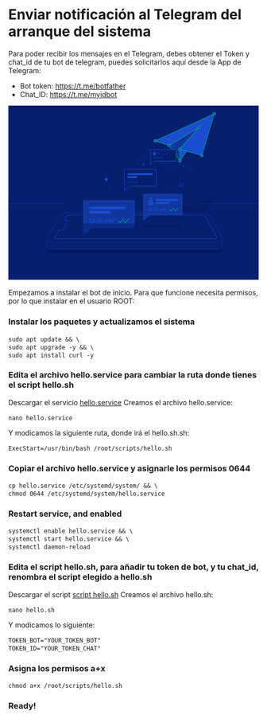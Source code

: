 # Enviar notificación al Telegram del arranque del sistema
Para poder recibir los mensajes en el Telegram, debes obtener el Token y chat_id de tu bot de telegram, puedes solicitarlos aquí desde la App de Telegram:
- Bot token: https://t.me/botfather
- Chat_ID: https://t.me/myidbot

![alt text](https://github.com/JuanRodenas/HelloSystemBoot/blob/main/hellotelegram.png)

Empezamos a instalar el bot de inicio. Para que funcione necesita permisos, por lo que instalar en el usuario ROOT:
### Instalar los paquetes y actualizamos el sistema
~~~~
sudo apt update && \
sudo apt upgrade -y && \
sudo apt install curl -y
~~~~

### Edita el archivo hello.service para cambiar la ruta donde tienes el script hello.sh
Descargar el servicio [hello.service](https://github.com/JuanRodenas/HelloSystemBoot/blob/main/hello.service)
Creamos el archivo hello.service:
~~~~
nano hello.service
~~~~
Y modicamos la siguiente ruta, donde irá el hello.sh.sh:
~~~~
ExecStart=/usr/bin/bash	/root/scripts/hello.sh
~~~~
### Copiar el archivo hello.service y asignarle los permisos 0644
~~~~
cp hello.service /etc/systemd/system/ && \
chmod 0644 /etc/systemd/system/hello.service
~~~~
### Restart service, and enabled
~~~~
systemctl enable hello.service && \
systemctl start hello.service && \
systemctl daemon-reload
~~~~
### Edita el script hello.sh, para añadir tu token de bot, y tu chat_id, renombra el script elegido a hello.sh
Descargar el script [script hello.sh](https://github.com/JuanRodenas/HelloSystemBoot/blob/main/hello.sh)
Creamos el archivo hello.sh:
~~~~
nano hello.sh
~~~~
Y modicamos lo siguiente:
~~~~
TOKEN_BOT="YOUR_TOKEN_BOT"
TOKEN_ID="YOUR_TOKEN_CHAT"
~~~~
### Asigna los permisos a+x
~~~~
chmod a+x /root/scripts/hello.sh
~~~~
### Ready!
